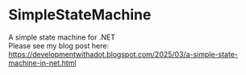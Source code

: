# SimpleStateMachine
A simple state machine for .NET\
Please see my blog post here: https://developmentwithadot.blogspot.com/2025/03/a-simple-state-machine-in-net.html
